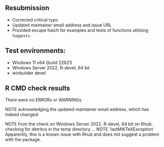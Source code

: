 
## Resubmission

* Corrected critical typo
* Updated maintainer email address and issue URL
* Provided escape hatch for examples and tests of functions utilizing `Suggests`.


## Test environments:

* Windows 11 x64 (build 22621)
* Windows Server 2022, R-devel, 64 bit
* winbuilder devel


## R CMD check results
There were no ERRORs or WARNINGs.

NOTE acknowledging the updated maintainer email address, which has indeed changed.

NOTE from the check on Windows Server 2022, R-devel, 64 bit on Rhub:
checking for detritus in the temp directory … NOTE ‘lastMiKTeXException’
Apparently, this is a known issue with Rhub and does not suggest a problem with the package.
